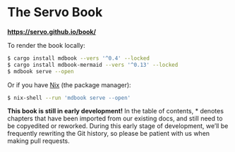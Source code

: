 The Servo Book
==============

**<https://servo.github.io/book/>**

To render the book locally:

```sh
$ cargo install mdbook --vers '^0.4' --locked
$ cargo install mdbook-mermaid --vers '^0.13' --locked
$ mdbook serve --open
```

Or if you have [Nix](https://nixos.org/download/) (the package manager):

```sh
$ nix-shell --run 'mdbook serve --open'
```

**This book is still in early development!**
In the table of contents, \* denotes chapters that have been imported from our existing docs, and still need to be copyedited or reworked.
During this early stage of development, we’ll be frequently rewriting the Git history, so please be patient with us when making pull requests.
